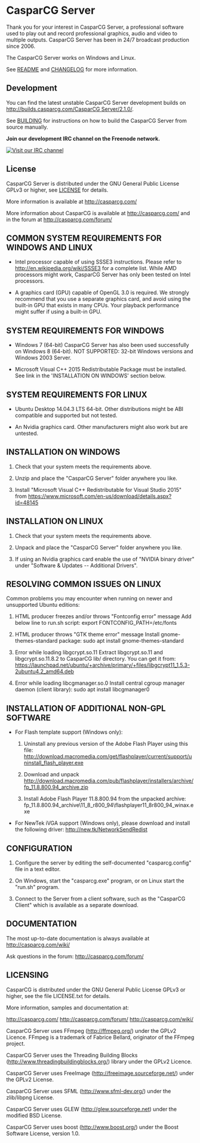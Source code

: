 CasparCG Server
===============

Thank you for your interest in CasparCG Server, a professional software used to
play out and record professional graphics, audio and video to multiple outputs.
CasparCG Server has been in 24/7 broadcast production since 2006.

The CasparCG Server works on Windows and Linux.

See [README](README?raw=true) and [CHANGELOG](CHANGELOG?raw=true) for more information.

Development
-----------

You can find the latest unstable CasparCG Server development builds on [http://builds.casparcg.com/CasparCG Server/2.1.0/](http://builds.casparcg.com/CasparCG%20Server/2.1.0/).

See [BUILDING](BUILDING?raw=true) for instructions on how to build the CasparCG Server from source manually.

**Join our development IRC channel on the Freenode network.**

[![Visit our IRC channel](https://kiwiirc.com/buttons/sinisalo.freenode.net/CasparCG.png)](https://kiwiirc.com/client/sinisalo.freenode.net/?nick=Guest|?#CasparCG)

License
-------

CasparCG Server is distributed under the GNU General Public License GPLv3 or
higher, see [LICENSE](LICENSE?raw=true) for details.

More information is available at http://casparcg.com/


More information about CasparCG is available at http://casparcg.com/ and
in the forum at http://casparcg.com/forum/


COMMON SYSTEM REQUIREMENTS FOR WINDOWS AND LINUX
------------------------------------------------

- Intel processor capable of using SSSE3 instructions.
  Please refer to
  http://en.wikipedia.org/wiki/SSSE3 for a complete list.
  While AMD processors might work, CasparCG Server has only been tested on Intel
  processors.

- A graphics card (GPU) capable of OpenGL 3.0 is required.
  We strongly recommend that you use a separate graphics card, and avoid
  using the built-in GPU that exists in many CPUs. Your playback performance
  might suffer if using a built-in GPU.


SYSTEM REQUIREMENTS FOR WINDOWS
-------------------------------

- Windows 7 (64-bit)
  CasparCG Server has also been used successfully on Windows 8 (64-bit).
  NOT SUPPORTED: 32-bit Windows versions and Windows 2003 Server.

- Microsoft Visual C++ 2015 Redistributable Package must be installed.
  See link in the 'INSTALLATION ON WINDOWS' section below.


SYSTEM REQUIREMENTS FOR LINUX
-----------------------------

- Ubuntu Desktop 14.04.3 LTS 64-bit.
  Other distributions might be ABI compatible and supported but not tested.

- An Nvidia graphics card.
  Other manufacturers might also work but are untested.


INSTALLATION ON WINDOWS
-----------------------

1. Check that your system meets the requirements above.

2. Unzip and place the "CasparCG Server" folder anywhere you like.

3. Install "Microsoft Visual C++ Redistributable for Visual Studio 2015" from
   https://www.microsoft.com/en-us/download/details.aspx?id=48145


INSTALLATION ON LINUX
---------------------

1. Check that your system meets the requirements above.

2. Unpack and place the "CasparCG Server" folder anywhere you like.

3. If using an Nvidia graphics card enable the use of "NVIDIA binary driver"
   under "Software & Updates -- Additional Drivers".
   
RESOLVING COMMON ISSUES ON LINUX
--------------------------------

Common problems you may encounter when running on newer and unsupported
Ubuntu editions:

1. HTML producer freezes and/or throws "Fontconfig error" message
Add below line to run.sh script:
export FONTCONFIG_PATH=/etc/fonts

2. HTML producer throws "GTK theme error" message
Install gnome-themes-standard package:
sudo apt install gnome-themes-standard

3. Error while loading libgcrypt.so.11
Extract libgcrypt.so.11 and libgcrypt.so.11.8.2 to CasparCG lib/ directory.
You can get it from:
https://launchpad.net/ubuntu/+archive/primary/+files/libgcrypt11_1.5.3-2ubuntu4.2_amd64.deb

4. Error while loading libcgmanager.so.0
Install central cgroup manager daemon (client library):
sudo apt install libcgmanager0

INSTALLATION OF ADDITIONAL NON-GPL SOFTWARE
-------------------------------------------

- For Flash template support (Windows only):

  1. Uninstall any previous version of the Adobe Flash Player using this file:
     http://download.macromedia.com/get/flashplayer/current/support/uninstall_flash_player.exe

  2. Download and unpack
     http://download.macromedia.com/pub/flashplayer/installers/archive/fp_11.8.800.94_archive.zip

  3. Install Adobe Flash Player 11.8.800.94 from the unpacked archive:
     fp_11.8.800.94_archive\11_8_r800_94\flashplayer11_8r800_94_winax.exe

- For NewTek iVGA support (Windows only), please download and install the
  following driver:
  http://new.tk/NetworkSendRedist


CONFIGURATION
-------------

1. Configure the server by editing the self-documented "casparcg.config" file in
   a text editor.

2. On Windows, start the "casparcg.exe" program, or on Linux start the "run.sh"
   program.

3. Connect to the Server from a client software, such as the "CasparCG Client"
   which is available as a separate download.


DOCUMENTATION
-------------

The most up-to-date documentation is always available at
http://casparcg.com/wiki/

Ask questions in the forum: http://casparcg.com/forum/


LICENSING
---------

CasparCG is distributed under the GNU General Public License GPLv3 or higher,
see the file LICENSE.txt for details.

More information, samples and documentation at:

http://casparcg.com/
http://casparcg.com/forum/
http://casparcg.com/wiki/

CasparCG Server uses FFmpeg (http://ffmpeg.org/) under the GPLv2 Licence.
FFmpeg is a trademark of Fabrice Bellard, originator of the FFmpeg project.

CasparCG Server uses the Threading Building Blocks
(http://www.threadingbuildingblocks.org/) library under the GPLv2 Licence.

CasparCG Server uses FreeImage (http://freeimage.sourceforge.net/) under the
GPLv2 License.

CasparCG Server uses SFML (http://www.sfml-dev.org/) under the zlib/libpng
License.

CasparCG Server uses GLEW (http://glew.sourceforge.net) under the modified BSD
License.

CasparCG Server uses boost (http://www.boost.org/) under the Boost Software
License, version 1.0.
